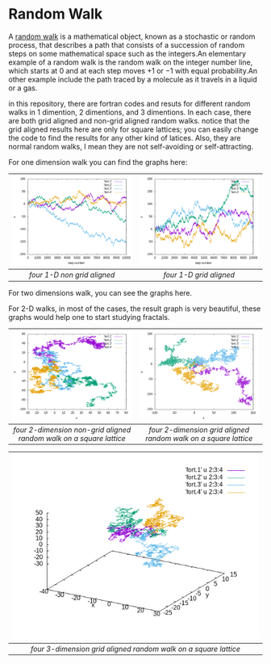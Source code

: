 # Random Walk

A [random walk](https://en.wikipedia.org/wiki/Random_walk) is a mathematical object, known as a stochastic or random process, that describes a path that consists of a succession of random steps on some mathematical space such as the integers.An elementary example of a random walk is the random walk on the integer number line, which starts at 0 and at each step moves +1 or −1 with equal probability.An other example include the path traced by a molecule as it travels in a liquid or a gas.

in this repository, there are fortran codes and resuts for different random walks in 1 dimention, 2 dimentions, and 3 dimentions. In each case, there are both grid aligned and non-grid aligned random walks. notice that the grid aligned results here are only for square lattices; you can easily change the code to find the results for any other kind of latices. Also, they are normal random walks, I mean they are not self-avoiding or self-attracting. 

For one dimension walk you can find the graphs here:

| ![1-D non grid aligned](https://github.com/SaeedTaghavi/RandomWalk/blob/master/1D_non_grid_aligned/1D_non_grid_aligned.png)  | ![1-D grid aligned](https://github.com/SaeedTaghavi/RandomWalk/blob/master/1D_grid_aligned/1D_grid_aligned.png)
|:--:|:--:|
| *four 1-D non grid aligned* | *four 1-D grid aligned* |


For two dimensions walk, you can see the graphs here.

For 2-D walks, in most of the cases, the result graph is very beautiful, these graphs would help one to start studying fractals.

| ![2-D non grid aligned](https://github.com/SaeedTaghavi/RandomWalk/blob/master/2D_non-grid-aligned/2D_non-grid-aligned.png)  | ![1-D grid aligned](https://github.com/SaeedTaghavi/RandomWalk/blob/master/2D_grid_aligned/2D_grid_aligned.png)
|:--:|:--:|
| *four 2-dimension non-grid aligned random walk on a square lattice* | *four 2-dimension grid aligned random walk on a square lattice* |


| ![3-D grid aligned](https://github.com/SaeedTaghavi/RandomWalk/blob/master/3D_grid_aligned/3D_grid_aligned.png)  | 
|:--:|
| *four 3-dimension grid aligned random walk on a square lattice* |
